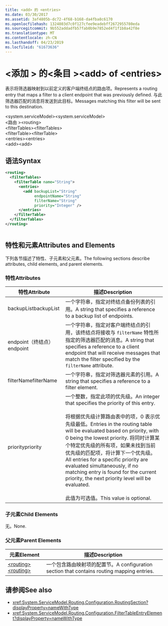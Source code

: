 ```yaml
---
title: <add> 的 <entries>
ms.date: 03/30/2017
ms.assetid: 3af4805b-dc72-4f68-b168-da4fba8c6170
ms.openlocfilehash: 1324803d7c0f127cfee9eadebff2672955780eda
ms.sourcegitcommit: 9b552addadfb57fab0b9e7852ed4f1f1b8a42f8e
ms.translationtype: MT
ms.contentlocale: zh-CN
ms.lasthandoff: 04/23/2019
ms.locfileid: "61673636"
---
```

# <a name="add-of-entries"></a><span data-ttu-id="41ab1-102">\<添加 > 的\<条目 ></span><span class="sxs-lookup"><span data-stu-id="41ab1-102">\<add> of \<entries></span></span>
<span data-ttu-id="41ab1-103">表示将筛选器映射到以前定义的客户端终结点的路由项。</span><span class="sxs-lookup"><span data-stu-id="41ab1-103">Represents a routing entry that maps a filter to a client endpoint that was previously defined.</span></span> <span data-ttu-id="41ab1-104">与此筛选器匹配的消息将发送到此目标。</span><span class="sxs-lookup"><span data-stu-id="41ab1-104">Messages matching this filter will be sent to this destination.</span></span>  
  
 <span data-ttu-id="41ab1-105">\<system.serviceModel></span><span class="sxs-lookup"><span data-stu-id="41ab1-105">\<system.serviceModel></span></span>  
<span data-ttu-id="41ab1-106">\<路由 ></span><span class="sxs-lookup"><span data-stu-id="41ab1-106">\<routing></span></span>  
<span data-ttu-id="41ab1-107">\<filterTables></span><span class="sxs-lookup"><span data-stu-id="41ab1-107">\<filterTables></span></span>  
<span data-ttu-id="41ab1-108">\<filterTable></span><span class="sxs-lookup"><span data-stu-id="41ab1-108">\<filterTable></span></span>  
<span data-ttu-id="41ab1-109">\<entries></span><span class="sxs-lookup"><span data-stu-id="41ab1-109">\<entries></span></span>  
<span data-ttu-id="41ab1-110">\<add></span><span class="sxs-lookup"><span data-stu-id="41ab1-110">\<add></span></span>  
  
## <a name="syntax"></a><span data-ttu-id="41ab1-111">语法</span><span class="sxs-lookup"><span data-stu-id="41ab1-111">Syntax</span></span>  
  
```xml  
<routing>
  <filterTables>
    <filterTable name="String">
      <entries>
        <add backupList="String"
             endpointName="String"
             filterName="String"
             priority="Integer" />
      </entries>
    </filterTable>
  </filterTables>
</routing>
```  
  
```csharp  
```  
  
## <a name="attributes-and-elements"></a><span data-ttu-id="41ab1-112">特性和元素</span><span class="sxs-lookup"><span data-stu-id="41ab1-112">Attributes and Elements</span></span>  
 <span data-ttu-id="41ab1-113">下列各节描述了特性、子元素和父元素。</span><span class="sxs-lookup"><span data-stu-id="41ab1-113">The following sections describe attributes, child elements, and parent elements.</span></span>  
  
### <a name="attributes"></a><span data-ttu-id="41ab1-114">特性</span><span class="sxs-lookup"><span data-stu-id="41ab1-114">Attributes</span></span>  
  
|<span data-ttu-id="41ab1-115">特性</span><span class="sxs-lookup"><span data-stu-id="41ab1-115">Attribute</span></span>|<span data-ttu-id="41ab1-116">描述</span><span class="sxs-lookup"><span data-stu-id="41ab1-116">Description</span></span>|  
|---------------|-----------------|  
|<span data-ttu-id="41ab1-117">backupList</span><span class="sxs-lookup"><span data-stu-id="41ab1-117">backupList</span></span>|<span data-ttu-id="41ab1-118">一个字符串，指定对终结点备份列表的引用。</span><span class="sxs-lookup"><span data-stu-id="41ab1-118">A string that specifies a reference to a backup list of endpoints.</span></span>|  
|<span data-ttu-id="41ab1-119">endpoint（终结点）</span><span class="sxs-lookup"><span data-stu-id="41ab1-119">endpoint</span></span>|<span data-ttu-id="41ab1-120">一个字符串，指定对客户端终结点的引用，该终结点将接收与 `filterName` 特性所指定的筛选器匹配的消息。</span><span class="sxs-lookup"><span data-stu-id="41ab1-120">A string that specifies a reference to a client endpoint that will receive messages that match the filter specified by the `filterName` attribute.</span></span>|  
|<span data-ttu-id="41ab1-121">filterName</span><span class="sxs-lookup"><span data-stu-id="41ab1-121">filterName</span></span>|<span data-ttu-id="41ab1-122">一个字符串，指定对筛选器元素的引用。</span><span class="sxs-lookup"><span data-stu-id="41ab1-122">A string that specifies a reference to a filter element.</span></span>|  
|<span data-ttu-id="41ab1-123">priority</span><span class="sxs-lookup"><span data-stu-id="41ab1-123">priority</span></span>|<span data-ttu-id="41ab1-124">一个整数，指定此项的优先级。</span><span class="sxs-lookup"><span data-stu-id="41ab1-124">An integer that specifies the priority of this entry.</span></span><br /><br /> <span data-ttu-id="41ab1-125">将根据优先级计算路由表中的项，0 表示优先级最低。</span><span class="sxs-lookup"><span data-stu-id="41ab1-125">Entries in the routing table will be evaluated based on priority, with 0 being the lowest priority.</span></span> <span data-ttu-id="41ab1-126">将同时计算某个特定优先级的所有项，如果未找到当前优先级的匹配项，将计算下一个优先级。</span><span class="sxs-lookup"><span data-stu-id="41ab1-126">All entries for a specific priority are evaluated simultaneously, if no matching entry is found for the current priority, the next priority level will be evaluated.</span></span><br /><br /> <span data-ttu-id="41ab1-127">此值为可选值。</span><span class="sxs-lookup"><span data-stu-id="41ab1-127">This value is optional.</span></span>|  
  
### <a name="child-elements"></a><span data-ttu-id="41ab1-128">子元素</span><span class="sxs-lookup"><span data-stu-id="41ab1-128">Child Elements</span></span>  
 <span data-ttu-id="41ab1-129">无。</span><span class="sxs-lookup"><span data-stu-id="41ab1-129">None.</span></span>  
  
### <a name="parent-elements"></a><span data-ttu-id="41ab1-130">父元素</span><span class="sxs-lookup"><span data-stu-id="41ab1-130">Parent Elements</span></span>  
  
|<span data-ttu-id="41ab1-131">元素</span><span class="sxs-lookup"><span data-stu-id="41ab1-131">Element</span></span>|<span data-ttu-id="41ab1-132">描述</span><span class="sxs-lookup"><span data-stu-id="41ab1-132">Description</span></span>|  
|-------------|-----------------|  
|[<span data-ttu-id="41ab1-133">\<routing></span><span class="sxs-lookup"><span data-stu-id="41ab1-133">\<routing></span></span>](../../../../../docs/framework/configure-apps/file-schema/wcf/routing.md)|<span data-ttu-id="41ab1-134">一个包含路由映射项的配置节。</span><span class="sxs-lookup"><span data-stu-id="41ab1-134">A configuration section that contains routing mapping entries.</span></span>|  
  
## <a name="see-also"></a><span data-ttu-id="41ab1-135">请参阅</span><span class="sxs-lookup"><span data-stu-id="41ab1-135">See also</span></span>

- <xref:System.ServiceModel.Routing.Configuration.RoutingSection?displayProperty=nameWithType>
- <xref:System.ServiceModel.Routing.Configuration.FilterTableEntryElement?displayProperty=nameWithType>
